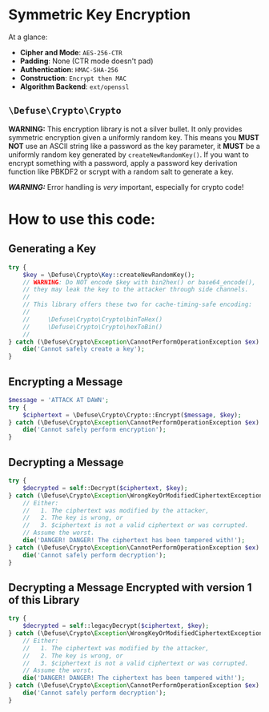 Symmetric Key Encryption
========================

At a glance:

* **Cipher and Mode**: `AES-256-CTR`
* **Padding**: None (CTR mode doesn't pad)
* **Authentication**: `HMAC-SHA-256`
* **Construction**: `Encrypt then MAC`
* **Algorithm Backend**: `ext/openssl`

## `\Defuse\Crypto\Crypto`

**WARNING:** This encryption library is not a silver bullet. It only provides
symmetric encryption given a uniformly random key. This means you **MUST NOT**
use an ASCII string like a password as the key parameter, it **MUST** be
a uniformly random key generated by `createNewRandomKey()`. If you want to
encrypt something with a password, apply a password key derivation function
like PBKDF2 or scrypt with a random salt to generate a key.

***WARNING:*** Error handling is *very* important, especially for crypto code! 

How to use this code:
=====================

Generating a Key
----------------

```php
try {
    $key = \Defuse\Crypto\Key::createNewRandomKey();
    // WARNING: Do NOT encode $key with bin2hex() or base64_encode(),
    // they may leak the key to the attacker through side channels.
    // 
    // This library offers these two for cache-timing-safe encoding:
    //
    //     \Defuse\Crypto\Crypto\binToHex()
    //     \Defuse\Crypto\Crypto\hexToBin()
    //
} catch (\Defuse\Crypto\Exception\CannotPerformOperationException $ex) {
    die('Cannot safely create a key');
}
```

Encrypting a Message
--------------------

```php
$message = 'ATTACK AT DAWN';
try {
    $ciphertext = \Defuse\Crypto\Crypto::Encrypt($message, $key);
} catch (\Defuse\Crypto\Exception\CannotPerformOperationException $ex) {
    die('Cannot safely perform encryption');
}
```

Decrypting a Message
--------------------

```php
try {
    $decrypted = self::Decrypt($ciphertext, $key);
} catch (\Defuse\Crypto\Exception\WrongKeyOrModifiedCiphertextException $ex) { // VERY IMPORTANT
    // Either:
    //   1. The ciphertext was modified by the attacker,
    //   2. The key is wrong, or
    //   3. $ciphertext is not a valid ciphertext or was corrupted.
    // Assume the worst.
    die('DANGER! DANGER! The ciphertext has been tampered with!');
} catch (\Defuse\Crypto\Exception\CannotPerformOperationException $ex) {
    die('Cannot safely perform decryption');
}
```



Decrypting a Message Encrypted with version 1 of this Library
-------------------------------------------------------------

```php
try {
    $decrypted = self::legacyDecrypt($ciphertext, $key);
} catch (\Defuse\Crypto\Exception\WrongKeyOrModifiedCiphertextException $ex) { // VERY IMPORTANT
    // Either:
    //   1. The ciphertext was modified by the attacker,
    //   2. The key is wrong, or
    //   3. $ciphertext is not a valid ciphertext or was corrupted.
    // Assume the worst.
    die('DANGER! DANGER! The ciphertext has been tampered with!');
} catch (\Defuse\Crypto\Exception\CannotPerformOperationException $ex) {
    die('Cannot safely perform decryption');
}
```
